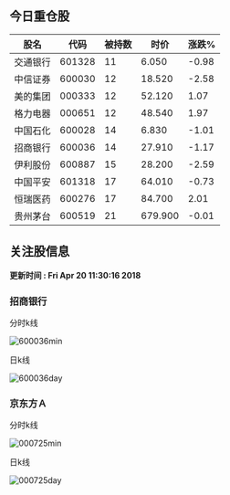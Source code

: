 
## 今日重仓股 

|股名|代码|被持数|时价|涨跌%|
|---|---|---|---|---|
|交通银行|601328|11|6.050|-0.98|
|中信证券|600030|12|18.520|-2.58|
|美的集团|000333|12|52.120|1.07|
|格力电器|000651|12|48.540|1.97|
|中国石化|600028|14|6.830|-1.01|
|招商银行|600036|14|27.910|-1.17|
|伊利股份|600887|15|28.200|-2.59|
|中国平安|601318|17|64.010|-0.73|
|恒瑞医药|600276|17|84.700|2.01|
|贵州茅台|600519|21|679.900|-0.01|

## 关注股信息
**更新时间 : Fri Apr 20 11:30:16 2018**
### 招商银行 
分时k线

![600036min](http://image.sinajs.cn/newchart/min/n/sh600036.gif)

日k线

![600036day](http://image.sinajs.cn/newchart/daily/n/sh600036.gif)

### 京东方Ａ 
分时k线

![000725min](http://image.sinajs.cn/newchart/min/n/sz000725.gif)

日k线

![000725day](http://image.sinajs.cn/newchart/daily/n/sz000725.gif)
